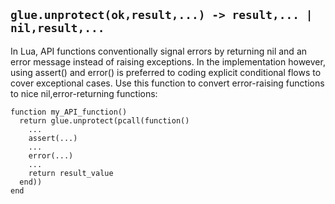 ## `glue.unprotect(ok,result,...) -> result,... | nil,result,...` ##

In Lua, API functions conventionally signal errors by returning nil and an error message instead of raising exceptions. In the implementation however, using assert() and error() is preferred to coding explicit conditional flows to cover exceptional cases. Use this function to convert error-raising functions to nice nil,error-returning functions:

```
function my_API_function()
  return glue.unprotect(pcall(function()
    ...
    assert(...)
    ...
    error(...)
    ...
    return result_value
  end))
end
```